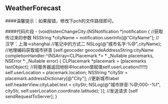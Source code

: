 ## WeatherForecast

####温馨提示：如果报错，修改下pch的文件路径即可。

####代码片段
        - (void)listenChangeCity:(NSNotification *)notification {
                //获取传过来的参数
                NSString *cityName = notification.userInfo[@"CityName"];
                //汉字：上海->shanghai
                 //笔记中的方式二
                 NSLog(@"城市名字:%@",cityName);
                //地理编码获取城市拼音
                [self.geocoder geocodeAddressString:cityName completionHandler:^(NSArray<CLPlacemark *> * _Nullable placemarks,   NSError * _Nullable error) {
                CLPlacemark *placemark = [placemarks lastObject];
                //将服务器返回地标中location值赋值self.userLocation(!!!!!)
                self.userLocation = placemark.location;
                NSString *cityStr = placemark.addressDictionary[@"City"];
                //更新城市label
                self.headerView.cityLabel.text = cityStr;
                 NSLog(@"城市拼音:%@;000--%f", cityStr, self.userLocation.coordinate.latitude);
                }];
                //发送请求
                [self sendRequestToServer];
        }
